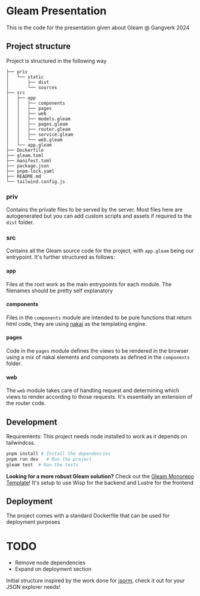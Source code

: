 # Gleam Presentation

This is the code for the presentation given about Gleam @ Gangverk 2024

## Project structure

Project is structured in the following way

```
├── priv
│   └── static
│       ├── dist
│       └── sources
├── src
│   ├── app
│   │   ├── components
│   │   ├── pages
│   │   ├── web
│   │   ├── models.gleam
│   │   ├── pages.gleam
│   │   ├── router.gleam
│   │   ├── service.gleam
│   │   └── web.gleam
│   └── app.gleam
├── Dockerfile
├── gleam.toml
├── manifest.toml
├── package.json
├── pnpm-lock.yaml
├── README.md
└── tailwind.config.js
```

### priv

Contains the private files to be served by the server. Most files here are autogenerated but you can add custom scripts and assets if required to the `dist` folder.

### src

Contains all the Gleam source code for the project, with `app.gleam` being our entrypoint. It's further structured as follows:

#### app

Files at the root work as the main entrypoints for each module. The filenames should be pretty self explanatory

#### components

Files in the `components` module are intended to be pure functions that return html code, they are using [nakai](https://github.com/nakaixo/nakai) as the templating engine.

#### pages

Code in the `pages` module defines the views to be rendered in the browser using a mix of nakai elements and componets as defined in the `components` folder.

#### web

The `web` module takes care of handling request and determining which views to render according to those requests. It's essentially an extension of the router code.


## Development

Requirements: This project needs node installed to work as it depends on tailwindcss.

```sh
pnpm install # Install the dependencies
pnpm run dev   # Run the project
gleam test  # Run the tests
```

**Looking for a more robust Gleam solution?** 
Check out the [Gleam Monorepo Template](https://github.com/sandsower/gleam-monorepo-template)! It's setup to use Wisp for the backend and Lustre for the frontend 

## Deployment

The project comes with a standard Dockerfile that can be used for deployment purposes

# TODO

- Remove node dependencies
- Expand on deployment section

Initial structure inspired by the work done for [jsorm](https://github.com/aosasona/jsorm), check it out for your JSON explorer needs!

